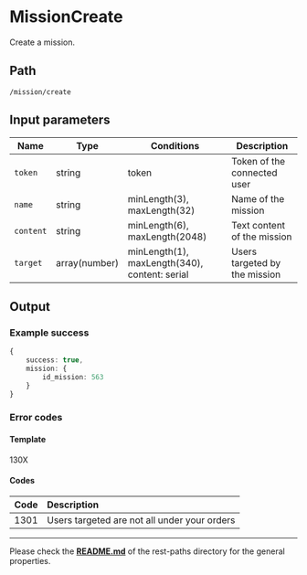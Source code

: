# MissionCreate
Create a mission.

## Path
`/mission/create`

## Input parameters
| Name | Type | Conditions | Description |
| --- | --- | --- | --- |
| `token` | string | token | Token of the connected user |
| `name` | string | minLength(3), maxLength(32) | Name of the mission |
| `content` | string | minLength(6), maxLength(2048) | Text content of the mission |
| `target` | array(number) | minLength(1), maxLength(340), content: serial | Users targeted by the mission |

## Output

### Example success
```TypeScript
{
    success: true,
    mission: {
        id_mission: 563
    }
}
```

### Error codes
#### Template
130X

#### Codes
| Code | Description |
| ---: | :--- |
| 1301 | Users targeted are not all under your orders |

---
Please check the **[README.md](../README.md)** of the rest-paths directory for the general properties.
